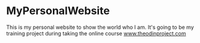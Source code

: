 # MyPersonalWebsite

This is my personal website to show the world who I am.
It's going to be my training project during taking the online course www.theodinproject.com